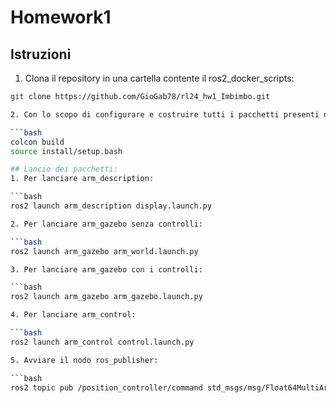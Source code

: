 # Homework1 
## Istruzioni 
1. Clona il repository in una cartella contente il ros2_docker_scripts: 

```bash 
git clone https://github.com/GioGab78/rl24_hw1_Imbimbo.git 

2. Con lo scopo di configurare e costruire tutti i pacchetti presenti nel workspace: 

```bash 
colcon build 
source install/setup.bash 

## Lancio dei pacchetti: 
1. Per lanciare arm_description:

```bash 
ros2 launch arm_description display.launch.py 

2. Per lanciare arm_gazebo senza controlli: 

```bash 
ros2 launch arm_gazebo arm_world.launch.py 

3. Per lanciare arm_gazebo con i controlli: 

```bash 
ros2 launch arm_gazebo arm_gazebo.launch.py 

4. Per lanciare arm_control: 

```bash 
ros2 launch arm_control control.launch.py 

5. Avviare il nodo ros_publisher: 

```bash 
ros2 topic pub /position_controller/command std_msgs/msg/Float64MultiArray "{data: [0.0, 0.0, 0.0, 0.0]}"